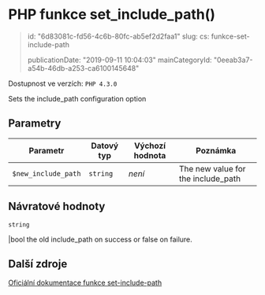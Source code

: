 PHP funkce set_include_path()
=============================

> id: "6d83081c-fd56-4c6b-80fc-ab5ef2d2faa1"
> slug:
> 	cs: funkce-set-include-path
>
> publicationDate: "2019-09-11 10:04:03"
> mainCategoryId: "0eeab3a7-a54b-46db-a253-ca6100145648"

Dostupnost ve verzích: `PHP 4.3.0`

Sets the include_path configuration option


Parametry
--------------

| Parametr | Datový typ | Výchozí hodnota | Poznámka |
|-----|-----|-----|-----|
| `$new_include_path` | `string` | *není* | The new value for the include_path |


Návratové hodnoty
----------------

`string`

|bool the old include_path on
success or false on failure.

Další zdroje
------------

[Oficiální dokumentace funkce set-include-path](https://www.php.net/manual/en/function.set-include-path.php)
